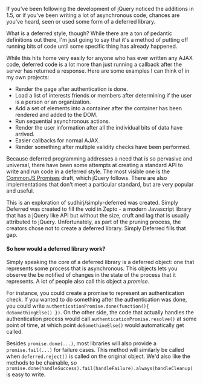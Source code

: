 If you've been following the development of jQuery noticed the additions in 1.5, or if you've been writing a lot of asynchronous code, chances are you've heard, seen or used some form of a deferred library. 

What is a deferred style, though? While there are a ton of pedantic definitions out there, I'm just going to say that it's a method of putting off running bits of code until some specific thing has already happened. 

While this hits home very easily for anyone who has ever written any AJAX code, deferred code is a lot more than just running a callback after the server has returned a response. Here are some examples I can think of in my own projects:

* Render the page after authentication is done.
* Load a list of interests friends or members after determining if the user is a person or an organization.
* Add a set of elements into a container after the container has been rendered and added to the DOM.
* Run sequential asynchronous actions.
* Render the user information after all the individual bits of data have arrived.
* Easier callbacks for normal AJAX.
* Render something after multiple validity checks have been performed.

Because deferred programming addresses a need that is so pervasive and universal, there have been some attempts at creating a standard API to write and run code in a deferred style. The most visible one is the [CommonJS Promises](http://wiki.commonjs.org/wiki/Promises) draft, which jQuery follows. There are also implementations that don't meet a particular standard, but are very popular and useful. 

This is an exploration of sudhirj/simply-deferred was created. Simply Deferred was created to fill the void in Zepto - a modern Javascript library that has a jQuery like API but without the size, cruft and lag that is usually attributed to jQuery. Unfortunately, as part of the pruning process, the creators chose not to create a deferred library. Simply Deferred fills that gap. 

#### So how would a deferred library work?

Simply speaking the core of a deferred library is a deferred object: one that represents some process that is asynchronous. This objects lets you observe the be notified of changes in the state of the process that it represents. A lot of people also call this object a *promise*.

For instance, you could create a promise to represent an authentication check. If you wanted to do something after the authentication was done, you could write `authenticationPromise.done(function(){ doSomethingElse() })`. On the other side, the code that actually handles the authentication process would call `authenticationPromise.resolve()` at some point of time, at which point `doSomethineElse()` would automatically get called.

Besides `promise.done(...)`, most libraries will also provide a `promise.fail(...)` for failure cases. This method will similarly be called when `deferred.reject()` is called on the original object. We'd also like the methods to be chainable, so `promise.done(handleSuccess).fail(handleFailure).always(handleCleanup)` is easy to write.
